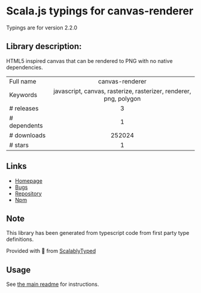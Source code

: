 
# Scala.js typings for canvas-renderer

Typings are for version 2.2.0

## Library description:
HTML5 inspired canvas that can be rendered to PNG with no native dependencies.

|                    |                 |
| ------------------ | :-------------: |
| Full name          | canvas-renderer |
| Keywords           | javascript, canvas, rasterize, rasterizer, renderer, png, polygon |
| # releases         | 3 |
| # dependents       | 1 |
| # downloads        | 252024 |
| # stars            | 1 |

## Links
- [Homepage](https://github.com/dmester/canvas-renderer#readme)
- [Bugs](https://github.com/dmester/canvas-renderer/issues)
- [Repository](https://github.com/dmester/canvas-renderer)
- [Npm](https://www.npmjs.com/package/canvas-renderer)
    


## Note
This library has been generated from typescript code from first party type definitions.

Provided with :purple_heart: from [ScalablyTyped](https://github.com/oyvindberg/ScalablyTyped)

## Usage
See [the main readme](../../readme.md) for instructions.


